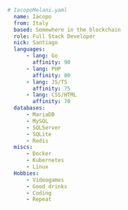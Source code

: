 ```yaml
# IacopoMelani.yaml
  name: Iacopo
  from: Italy
  based: Somewhere in the blockchain
  role: Full Stack Developer
  nick: Santiago
  languages:
      - lang: Go
        affinity: 90
      - lang: PHP
        affinity: 80
      - lang: JS/TS
        affinity: 75
      - lang: CSS/HTML
        affinity: 70
  databases:
      - MariaDB
      - MySQL
      - SQLServer
      - SQLite
      - Redis
  miscs:
      - Docker
      - Kubernetes
      - Linux
  Hobbies:
      - Videogames
      - Good drinks
      - Coding
      - Repeat
```
<!--
```go
package main

type Person struct {
  
}
```

<!--
**IacopoMelani/IacopoMelani** is a ✨ _special_ ✨ repository because its `README.md` (this file) appears on your GitHub profile.

Here are some ideas to get you started:

- 🔭 I’m currently working on ...
- 🌱 I’m currently learning ...
- 👯 I’m looking to collaborate on ...
- 🤔 I’m looking for help with ...
- 💬 Ask me about ...
- 📫 How to reach me: ...
- 😄 Pronouns: ...
- ⚡ Fun fact: ...
-->
